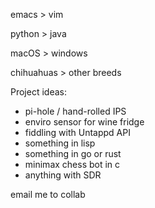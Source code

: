 emacs > vim

python > java

macOS > windows

chihuahuas > other breeds

Project ideas:
* pi-hole / hand-rolled IPS
* enviro sensor for wine fridge
* fiddling with Untappd API
* something in lisp
* something in go or rust
* minimax chess bot in c
* anything with SDR

email me to collab
<!---
aineko-macx/aineko-macx is a ✨ special ✨ repository because its `README.md` (this file) appears on your GitHub profile.
You can click the Preview link to take a look at your changes.
--->
